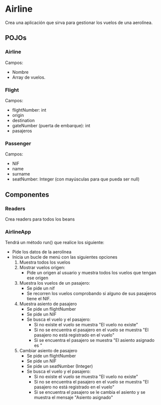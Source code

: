 # Airline

Crea una aplicación que sirva para gestionar los vuelos de una aerolínea.

## POJOs

### Airline

Campos:
- Nombre
- Array de vuelos.

### Flight

Campos:
- flightNumber: int
- origin
- destination
- gateNumber (puerta de embarque): int
- pasajeros 

### Passenger 

Campos:
- NIF
- name
- surname
- seatNumber: Integer (con mayúsculas para que pueda ser null)

## Componentes

### Readers

Crea readers para todos los beans

### AirlineApp

Tendrá un método run() que realice los siguiente:
- Pide los datos de la aerolínea
- Inicia un bucle de menú con las siguientes opciones
    1. Muestra todos los vuelos
    2. Mostrar vuelos origen:
       - Pide un origen al usuario y muestra todos los vuelos que tengan ese origen
    3. Muestra los vuelos de un pasajero:
        - Se pide un nif
        - Se recorren los vuelos comprobando si alguno de sus pasajeros tiene el NIF. 
    4. Muestra asiento de pasajero
        - Se pide un flightNumber
        - Se pide un NIF
        - Se busca el vuelo y el pasajero:
          - Si no existe el vuelo se muestra "El vuelo no existe"
          - Si no se encuentra el pasajero en el vuelo se muestra "El pasajero no está registrado en el vuelo"
          - Si se encuentra el pasajero se muestra "El asiento asignado es <seatNumber>"
    5. Cambiar asiento de pasajero
        - Se pide un flightNumber
        - Se pide un NIF
        - Se pide un seatNumber (Integer)
        - Se busca el vuelo y el pasajero:
            - Si no existe el vuelo se muestra "El vuelo no existe"
            - Si no se encuentra el pasajero en el vuelo se muestra "El pasajero no está registrado en el vuelo"
            - Si se encuentra el pasajero se le cambia el asiento y se muestra el mensaje "Asiento asignado"
